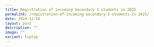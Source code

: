 ```yaml
---
title: Registration of incoming Secondary 1 students in 2025
permalink: /registration-of-incoming-secondary-1-students-in-2025/
date: 2024-12-18
layout: post
description: ""
image: ""
variant: tiptap
---
```

